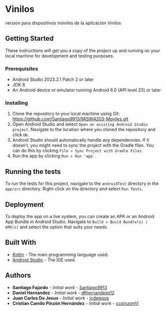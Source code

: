 # Vinilos

versión para dispositivos móviles de la aplicación Vinilos

## Getting Started

These instructions will get you a copy of the project up and running on your local machine for development and testing purposes.

### Prerequisites

- Android Studio 2023.2.1 Patch 2 or later
- JDK 8
- An Android device or emulator running Android 6.0 (API level 23) or later

### Installing

1. Clone the repository to your local machine using Git: https://github.com/Santiago9913/MISW4203-Moviles.git
2. Open Android Studio and select `Open an existing Android Studio project`. Navigate to the location where you cloned the repository and click `OK`.
3. Android Studio should automatically handle any dependencies. If it doesn't, you might need to sync the project with the Gradle files. You can do this by clicking `File > Sync Project with Gradle Files`.
4. Run the app by clicking `Run > Run 'app'`.

## Running the tests

To run the tests for this project, navigate to the `androidTest` directory in the `app/src` directory. Right-click on the directory and select `Run Tests`.

## Deployment

To deploy the app on a live system, you can create an APK or an Android App Bundle in Android Studio. Navigate to `Build > Build Bundle(s) / APK(s)` and select the option that suits your needs.

## Built With

* [Kotlin](https://kotlinlang.org/) - The main programming language used.
* [Android Studio](https://developer.android.com/studio) - The IDE used.

## Authors

* **Santiago Fajardo** - *Initial work* - [Santiago9913](https://github.com/Santiago9913)
* **Daniel Hernandez** - *Initial work* - [dfhernandezp12](https://github.com/dfhernandezp12)
* **Juan Carlos De Jesus** - *Initial work* - [jcdejesus](https://github.com/jcdejesus)
* **Cristian Camilo Pinzón Hernández** - *Initial work* - [ccpinzonh1](https://github.com/ccpinzonh1)
